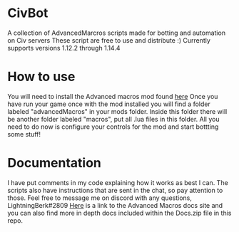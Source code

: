 # CivBot
A collection of AdvancedMarcros scripts made for botting and automation on Civ servers
These script are free to use and distribute :)
Currently supports versions 1.12.2 through 1.14.4
# How to use
You will need to install the Advanced macros mod found [here](https://www.curseforge.com/minecraft/mc-mods/advanced-macros/files/all)
Once you have run your game once with the mod installed you will find a folder labeled "advancedMacros" in your mods folder. Inside this folder there will be another folder labeled "macros", put all .lua files in this folder. All you need to do now is configure your controls for the mod and start bottting some stuff!
# Documentation
I have put comments in my code explaining how it works as best I can. The scripts also have instructions that are sent in the chat, so pay attention to those. Feel free to message me on discord with any questions, LightningBerk#2809
[Here](https://advancedmacros.github.io/docs/reference/functions/) is a link to the Advanced Macros docs site and you can also find more in depth docs included within the Docs.zip file in this repo.
